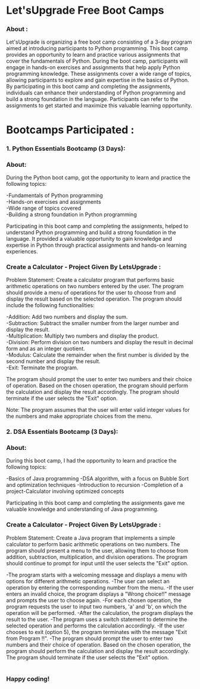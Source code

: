# Let'sUpgrade Free Boot Camps

### About :
Let'sUpgrade is organizing a free boot camp consisting of a 3-day program aimed at introducing participants to Python programming. This boot camp provides an opportunity to learn and practice various assignments that cover the fundamentals of Python. During the boot camp, participants will engage in hands-on exercises and assignments that help apply Python programming knowledge. These assignments cover a wide range of topics, allowing participants to explore and gain expertise in the basics of Python. By participating in this boot camp and completing the assignments, individuals can enhance their understanding of Python programming and build a strong foundation in the language. Participants can refer to the assignments to get started and maximize this valuable learning opportunity.

# Bootcamps Participated :

### 1. Python Essentials Bootcamp (3 Days):

### About:
During the Python boot camp, got the opportunity to learn and practice the following topics:

-Fundamentals of Python programming <br>
-Hands-on exercises and assignments<br>
-Wide range of topics covered<br>
-Building a strong foundation in Python programming <br>

Participating in this boot camp and completing the assignments, helped to understand Python programming and build a strong foundation in the language. It provided a valuable opportunity to gain knowledge and expertise in Python through practical assignments and hands-on learning experiences.

### Create a Calculator - Project Given By LetsUpgrade :

Problem Statement: Create a calculator program that performs basic arithmetic operations on two numbers entered by the user. The program should provide a menu of operations for the user to choose from and display the result based on the selected operation. The program should include the following functionalities:

-Addition: Add two numbers and display the sum. <br>
-Subtraction: Subtract the smaller number from the larger number and display the result.<br>
-Multiplication: Multiply two numbers and display the product.<br>
-Division: Perform division on two numbers and display the result in decimal form and as an integer quotient.<br>
-Modulus: Calculate the remainder when the first number is divided by the second number and display the result.<br>
-Exit: Terminate the program.<br>

The program should prompt the user to enter two numbers and their choice of operation. Based on the chosen operation, the program should perform the calculation and display the result accordingly. The program should terminate if the user selects the "Exit" option.

Note: The program assumes that the user will enter valid integer values for the numbers and make appropriate choices from the menu.

### 2. DSA Essentials Bootcamp (3 Days):

### About:
During this boot camp, I had the opportunity to learn and practice the following topics:

-Basics of Java programming
-DSA algorithm, with a focus on Bubble Sort and optimization techniques
-Introduction to recursion
-Completion of a project-Calculator involving optimized concepts

Participating in this boot camp and completing the assignments gave me valuable knowledge and understanding of Java programming.

### Create a Calculator - Project Given By LetsUpgrade :

Problem Statement: Create a Java program that implements a simple calculator to perform basic arithmetic operations on two numbers. The program should present a menu to the user, allowing them to choose from addition, subtraction, multiplication, and division operations. The program should continue to prompt for input until the user selects the "Exit" option.

-The program starts with a welcoming message and displays a menu with options for different arithmetic operations.
-The user can select an operation by entering the corresponding number from the menu.
-If the user enters an invalid choice, the program displays a "Wrong choice!!" message and prompts the user to choose again.
-For each chosen operation, the program requests the user to input two numbers, 'a' and 'b', on which the operation will be performed.
-After the calculation, the program displays the result to the user.
-The program uses a switch statement to determine the selected operation and performs the calculation accordingly.
-If the user chooses to exit (option 5), the program terminates with the message "Exit from Program !!".
-The program should prompt the user to enter two numbers and their choice of operation. Based on the chosen operation, the program should perform the calculation and display the result accordingly. The program should terminate if the user selects the "Exit" option.

# 
 ### Happy coding!
